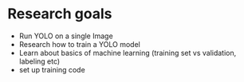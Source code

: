 # Research goals 
- Run YOLO on a single Image
- Research how to train a YOLO model
- Learn about basics of machine learning (training set vs validation, labeling etc)
- set up training code
